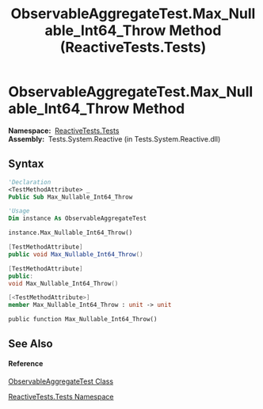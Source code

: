 ﻿---
title: ObservableAggregateTest.Max_Nullable_Int64_Throw Method  (ReactiveTests.Tests)
TOCTitle: Max_Nullable_Int64_Throw Method
ms:assetid: M:ReactiveTests.Tests.ObservableAggregateTest.Max_Nullable_Int64_Throw
ms:mtpsurl: https://msdn.microsoft.com/en-us/library/reactivetests.tests.observableaggregatetest.max_nullable_int64_throw(v=VS.103)
ms:contentKeyID: 36618999
ms.date: 06/28/2011
mtps_version: v=VS.103
f1_keywords:
- ReactiveTests.Tests.ObservableAggregateTest.Max_Nullable_Int64_Throw
dev_langs:
- CSharp
- JScript
- VB
- FSharp
- c++
---

# ObservableAggregateTest.Max\_Nullable\_Int64\_Throw Method

**Namespace:**  [ReactiveTests.Tests](hh289046\(v=vs.103\).md)  
**Assembly:**  Tests.System.Reactive (in Tests.System.Reactive.dll)

## Syntax

``` vb
'Declaration
<TestMethodAttribute> _
Public Sub Max_Nullable_Int64_Throw
```

``` vb
'Usage
Dim instance As ObservableAggregateTest

instance.Max_Nullable_Int64_Throw()
```

``` csharp
[TestMethodAttribute]
public void Max_Nullable_Int64_Throw()
```

``` c++
[TestMethodAttribute]
public:
void Max_Nullable_Int64_Throw()
```

``` fsharp
[<TestMethodAttribute>]
member Max_Nullable_Int64_Throw : unit -> unit 
```

``` jscript
public function Max_Nullable_Int64_Throw()
```

## See Also

#### Reference

[ObservableAggregateTest Class](hh314823\(v=vs.103\).md)

[ReactiveTests.Tests Namespace](hh289046\(v=vs.103\).md)

